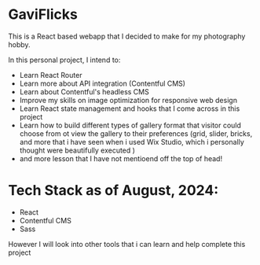 # GaviFlicks

This is a React based webapp that I decided to make for my photography hobby. 

In this personal project, I intend to:
- Learn React Router
- Learn more about API integration (Contentful CMS)
- Learn about Contentful's headless CMS
- Improve my skills on image optimization for responsive web design
- Learn React state management and hooks that I come across in this project
- Learn how to build different types of gallery format that visitor could choose from ot view the gallery to their preferences (grid, slider, bricks, and more that i have seen when i used Wix Studio, which i personally thought were beautifully executed )
- and more lesson that I have not mentioend off the top of head!


# Tech Stack as of August, 2024:
- React
- Contentful CMS
- Sass

However I will look into other tools that i can learn and help complete this project
